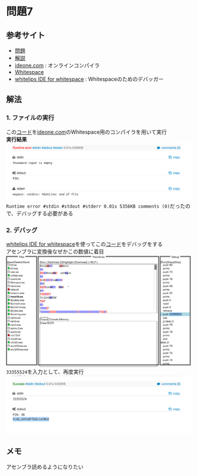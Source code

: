 # 問題7
## 参考サイト
- [問題](https://ksnctf.sweetduet.info/problem/7)
- [解説](https://qiita.com/samohan/items/766deca6f39c37122c0e)
- [ideone.com](https://ideone.com/) : オンラインコンパイラ
- [Whitespace](https://ja.wikipedia.org/wiki/Whitespace)
- [whitelips IDE for whitespace](https://vii5ard.github.io/whitespace/) : Whitespaceのためのデバッガー

## 解法
### 1. ファイルの実行
この[コード](../codes/p7_program.cpp)を[ideone.com](https://ideone.com/)のWhitespace用のコンパイラを用いて実行  
**実行結果**  
![実行結果](../images/p7_execution_result.png)  
`Runtime error #stdin #stdout #stderr 0.01s 5356KB comments (0)`だったので、デバッグする必要がある  
### 2. デバッグ
[whitelips IDE for whitespace](https://vii5ard.github.io/whitespace/)を使ってこの[コード](../codes/p7_program.cpp)をデバッグをする  
アセンブラに変換後なぜかこの数値に着目  
![result debug](../images/p7_result_debug.png)  
`33355524`を入力として、再度実行  
![result](../images/p7_result.png)   

## メモ
アセンブラ読めるようになりたい
